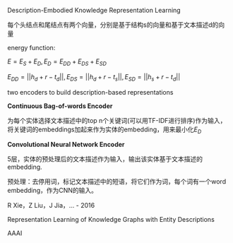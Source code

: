 Description-Embodied Knowledge Representation Learning

每个头结点和尾结点有两个向量，分别是基于结构s的向量和基于文本描述d的向量

energy function:

$E = E_S + E_D,   E_D = E_{DD} + E_{DS}+E_{SD}$

$E_{DD}=||h_d+r-t_d||, E_{DS}=||h_d+r-t_s||, E_{SD}=||h_s+r-t_d||$

two encoders to build description-based representations

**Continuous Bag-of-words Encoder**

为每个实体选择文本描述中的top n个关键词(可以用TF-IDF进行排序)作为输入，将关键词的embeddings加起来作为实体的embedding，用来最小化$E_D$

**Convolutional Neural Network Encoder**

5层，实体的预处理后的文本描述作为输入，输出该实体基于文本描述的embedding.

预处理：去停用词，标记文本描述中的短语，将它们作为词，每个词有一个word embedding，作为CNN的输入。









R Xie，Z Liu，J Jia，... - 2016

Representation Learning of Knowledge Graphs with Entity Descriptions

AAAI